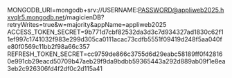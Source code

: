 MONGODB_URI=mongodb+srv://USERNAME:PASSWORD@appliweb2025.hxvqlr5.mongodb.net/magicienDB?retryWrites=true&w=majority&appName=appliweb2025
ACCESS_TOKEN_SECRET=9b771d7cbf82532da3d3c7d934327ad1830c62f11ef997c1741032f983e299d305ca0111acac73cdfb5551f09419d248f5aa040fe80f0569c11bb2f98a66c357
REFRESH_TOKEN_SECRET=cc9759de866c3755d6d29eabc58189ff0f428160e991cb29eacd50709b47aeb29f9da9bdbb59365443a292d889ab09f1e8ea3eb2c926306fd4f2df0c2d115a41
